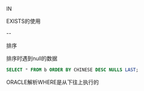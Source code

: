 IN

EXISTS的使用

--

排序

排序时遇到null的数据

```sql
SELECT * FROM b ORDER BY CHINESE DESC NULLS LAST;

```

ORACLE解析WHERE是从下往上执行的


